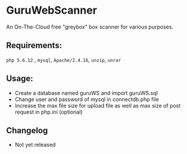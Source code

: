 # GuruWebScanner
An On-The-Cloud free "greybox" box scanner for various purposes.

## Requirements:
`php 5.6.12` , `mysql`, `Apache/2.4.16`, `unzip`, `unrar`

## Usage:
* Create a database named guruWS and import guruWS.sql
* Change user and password of mysql in connectdb.php file
* Increase the max file size for upload file as well as max size of post request in php.ini (optional)

## Changelog
* Not yet released
